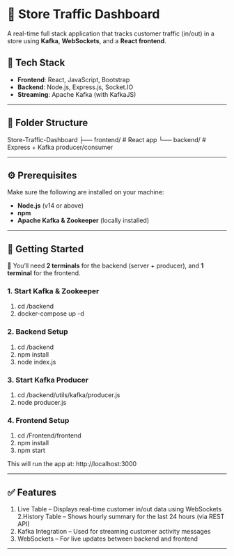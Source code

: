 # 🏪 Store Traffic Dashboard

A real-time full stack application that tracks customer traffic (in/out) in a store using **Kafka**, **WebSockets**, and a **React frontend**.

## 🔧 Tech Stack

- **Frontend**: React, JavaScript, Bootstrap
- **Backend**: Node.js, Express.js, Socket.IO
- **Streaming**: Apache Kafka (with KafkaJS)

---

## 📁 Folder Structure
Store-Traffic-Dashboard
├── frontend/ # React app
└── backend/ # Express + Kafka producer/consumer

---

## ⚙️ Prerequisites

Make sure the following are installed on your machine:

- **Node.js** (v14 or above)
- **npm**
- **Apache Kafka & Zookeeper** (locally installed)

---

## 🚀 Getting Started

🧪 You’ll need **2 terminals** for the backend (server + producer), and **1 terminal** for the frontend.

### 1. Start Kafka & Zookeeper
1. cd /backend
2. docker-compose up -d

### 2. Backend Setup
1. cd /backend
2. npm install
3. node index.js

### 3. Start Kafka Producer
1. cd /backend/utils/kafka/producer.js
2. node producer.js

### 4. Frontend Setup
1. cd /Frontend/frontend
2. npm install
3. npm start

This will run the app at: http://localhost:3000

---

## ✅ Features
1. Live Table – Displays real-time customer in/out data using WebSockets
2.History Table – Shows hourly summary for the last 24 hours (via REST API)
3. Kafka Integration – Used for streaming customer activity messages
4. WebSockets – For live updates between backend and frontend
---
